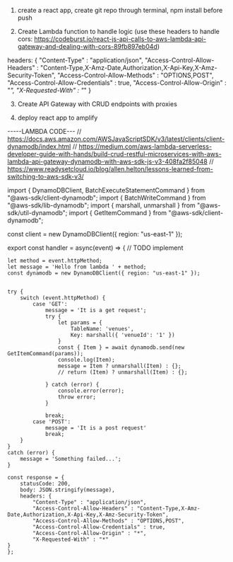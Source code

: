
1. create a react app, create git repo through terminal, npm install before push

2. Create Lambda function to handle logic (use these headers to handle cors: https://codeburst.io/react-js-api-calls-to-aws-lambda-api-gateway-and-dealing-with-cors-89fb897eb04d)

headers: {
            "Content-Type" : "application/json",
            "Access-Control-Allow-Headers" : "Content-Type,X-Amz-Date,Authorization,X-Api-Key,X-Amz-Security-Token",
            "Access-Control-Allow-Methods" : "OPTIONS,POST",
            "Access-Control-Allow-Credentials" : true,
            "Access-Control-Allow-Origin" : "*",
            "X-Requested-With" : "*"
        }

3. Create API Gateway with CRUD endpoints with proxies

4. deploy react app to amplify


-----LAMBDA CODE---
// https://docs.aws.amazon.com/AWSJavaScriptSDK/v3/latest/clients/client-dynamodb/index.html
// https://medium.com/aws-lambda-serverless-developer-guide-with-hands/build-crud-restful-microservices-with-aws-lambda-api-gateway-dynamodb-with-aws-sdk-js-v3-408fa2f85048
// https://www.readysetcloud.io/blog/allen.helton/lessons-learned-from-switching-to-aws-sdk-v3/

import { DynamoDBClient, BatchExecuteStatementCommand } from "@aws-sdk/client-dynamodb";
import { BatchWriteCommand } from "@aws-sdk/lib-dynamodb";
import { marshall, unmarshall } from "@aws-sdk/util-dynamodb";
import { GetItemCommand } from "@aws-sdk/client-dynamodb";



const client = new DynamoDBClient({ region: "us-east-1" });


export const handler = async(event) => {
    // TODO implement

    let method = event.httpMethod;
    let message = 'Hello from lambda ' + method;
    const dynamodb = new DynamoDBClient({ region: "us-east-1" });
    
    
    try {
        switch (event.httpMethod) {
            case 'GET':
                message = 'It is a get request';
                try {
                    let params = {
                        TableName: 'venues',
                        Key: marshall({ 'venueId': '1' })
                    }
                    const { Item } = await dynamodb.send(new GetItemCommand(params));
                    console.log(Item);
                    message = Item ? unmarshall(Item) : {};
                    // return (Item) ? unmarshall(Item) : {};
                    
                } catch (error) {
                    console.error(error);
                    throw error;
                }

                break;
            case 'POST':
                message = 'It is a post request'
                break;
        }
    }
    catch (error) {
        message = 'Something failed...';
    }
    
    const response = {
        statusCode: 200,
        body: JSON.stringify(message),
        headers: {
            "Content-Type" : "application/json",
            "Access-Control-Allow-Headers" : "Content-Type,X-Amz-Date,Authorization,X-Api-Key,X-Amz-Security-Token",
            "Access-Control-Allow-Methods" : "OPTIONS,POST",
            "Access-Control-Allow-Credentials" : true,
            "Access-Control-Allow-Origin" : "*",
            "X-Requested-With" : "*"
    }
    };
